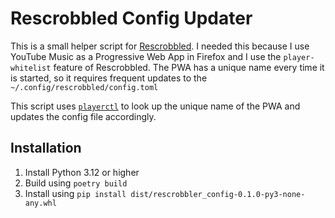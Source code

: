 # Rescrobbled Config Updater 

This is a small helper script for [Rescrobbled](https://github.com/InputUsername/rescrobbled). I needed this because I use YouTube Music as a Progressive Web App in Firefox and I use the `player-whitelist` feature of Rescrobbled. The PWA has a unique name every time it is started, so it requires frequent updates to the `~/.config/rescrobbled/config.toml`

This script uses [`playerctl`](https://github.com/altdesktop/playerctl) to look up the unique name of the PWA and updates the config file accordingly.


## Installation

1. Install Python 3.12 or higher
2. Build using `poetry build`
3. Install using `pip install dist/rescrobbler_config-0.1.0-py3-none-any.whl`

